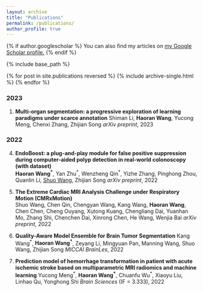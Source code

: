 ```yaml
---
layout: archive
title: "Publications"
permalink: /publications/
author_profile: true
---
```


{% if author.googlescholar %}
  You can also find my articles on <u><a href="{{author.googlescholar}}">my Google Scholar profile</a>.</u>
{% endif %}

{% include base_path %}

{% for post in site.publications reversed %}
  {% include archive-single.html %}
{% endfor %}

### 2023

1. **Multi-organ segmentation: a progressive exploration of learning paradigms under scarce annotation**
Shiman Li, **Haoran Wang**, Yucong Meng, Chenxi Zhang, Zhijian Song
*arXiv preprint*, 2023


### 2022
4. **EndoBoost: a plug-and-play module for false positive suppression during computer-aided polyp detection in real-world colonoscopy (with dataset)**  
**Haoran Wang<sup>\*</sup>**, Yan Zhu<sup>\*</sup>, Wenzheng Qin<sup>\*</sup>, Yizhe Zhang, Pinghong Zhou, Quanlin Li, [Shuo Wang](https://swang.miccai.cloud/), Zhijian Song 
*arXiv preprint*, 2022

3. **The Extreme Cardiac MRI Analysis Challenge under Respiratory Motion (CMRxMotion)**  
Shuo Wang, Chen Qin, Chengyan Wang, Kang Wang, **Haoran Wang**, Chen Chen, Cheng Ouyang, Xutong Kuang, Chengliang Dai, Yuanhan Mo, Zhang Shi, Chenchen Dai, Xinrong Chen, He Wang, Wenjia Bai
*arXiv preprint*, 2022      

2. **Quality-Aware Model Ensemble for Brain Tumor Segmentation**
Kang Wang<sup>\*</sup>, **Haoran Wang<sup>\*</sup>**, Zeyang Li, Mingyuan Pan, Manning Wang, Shuo Wang, Zhijian Song
*MICCAI BrainLes*, 2022

1. **Prediction model of hemorrhage transformation in patient with acute ischemic stroke based on multiparametric MRI radiomics and machine learning**
Yucong Meng<sup>\*</sup>, **Haoran Wang<sup>\*</sup>**, Chuanfu Wu<sup>\*</sup>, Xiaoyu Liu, Linhao Qu, Yonghong Shi
*Brain Sciences* (IF = 3.333), 2022